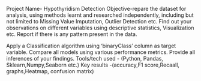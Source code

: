 Project Name- Hypothyridism Detection
Objective-repare the dataset for analysis, using methods learnt and researched independently, including but not limited to Missing Value Imputation, Outlier Detection etc. Find out your observations on different variables using descriptive statistics, Visualization etc. Report if there is any pattern present in the data.

Apply a Classification algorithm using ‘binaryClass’ column as target variable. Compare all models using various performance metrics. Provide all inferences of your findings.
Tools/tech used - (Python, Pandas, Sklearn,Numpy,Seaborn etc.)
Key results -(accuracy,F1 score,Recaall, graphs,Heatmap, confusion matrix)
